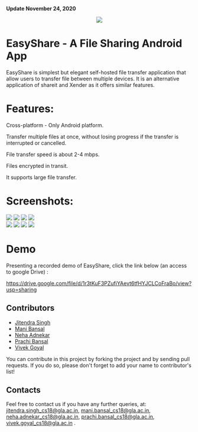 **Update November 24, 2020**

<p align="center">
  <img src="https://github.com/Nehaadnekar/File-Sharing-App-MINI-PROJECT/blob/master/Screenshots/easyshare_icon.jpg">
 </p>

# EasyShare - A File Sharing Android App

EasyShare is simplest but elegant self-hosted file transfer application that allow users to transfer file between multiple devices. It is an alternative application of shareit and Xender as it offers similar features.

# Features:

 Cross-platform - Only Android platform.
 
 Transfer multiple files at once, without losing progress if the transfer is interrupted or cancelled.

 File transfer speed is about 2-4 mbps.
 
 Files encrypted in transit.
 
 It supports large file transfer.

# Screenshots:

![](Screenshots/Screenshot-1.png)  ![](Screenshots/Screenshot-2.png)  ![](Screenshots/Screenshot-3.png)   ![](Screenshots/Screenshot-4.png)  
![](Screenshots/Screenshot-5.png)   [](Screenshots/Screenshot-6.png)  ![](Screenshots/Screenshot-7.png)   ![](Screenshots/Screenshot-8.png)
![](Screenshots/Screenshot-9.png)

# Demo 

Presenting a recorded demo of EasyShare, click the link below (an access to google Drive) :

 https://drive.google.com/file/d/1r3tKuF3PZufiYAevt6tfHYJCLCoFraBo/view?usp=sharing  

## Contributors

- [Jitendra Singh](https://github.com/jet0499)
- [Mani Bansal](https://github.com/ManiBansal0025)
- [Neha Adnekar](https://github.com/Nehaadnekar)
- [Prachi Bansal](https://github.com/prachi1234bansal) 
- [Vivek Goyal](https://github.com/vivek-goyal12)


You can contribute in this project by forking the project and by sending pull requests. If you do so, please don't forget to add your name to contributor's list!

## Contacts
Feel free to contact us if you have any further queries, at:
<jitendra.singh_cs18@gla.ac.in>, 
<mani.bansal_cs18@gla.ac.in>, 
<neha.adnekar_cs18@gla.ac.in>, 
<prachi.bansal_cs18@gla.ac.in>, 
<vivek.goyal_cs18@gla.ac.in> .
